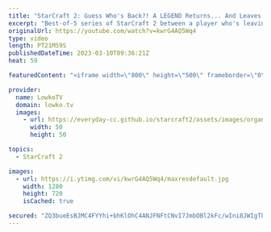 ```yaml
---
title: "StarCraft 2: Guess Who's Back?! A LEGEND Returns... And Leaves! (Best-of-5)"
excerpt: "Best-of-5 series of StarCraft 2 between a player who's leaving to start his mandatory military service, and one who just returned!  Support my work: https://patreon.com/lowkotv Lowko Merch: https://lowko.shop  My YouTube channels: LowkoTV More Lowko Lowko Clips  Twitch livestream: https://twitch.tv/lowkotv"
originalUrl: https://youtube.com/watch?v=kwrG4AQ5Wq4
type: video
length: PT21M59S
publishedDateTime: 2023-03-10T09:36:21Z
heat: 59

featuredContent: "<iframe width=\"800\" height=\"500\" frameborder=\"0\" src=\"https://www.youtube.com/embed/kwrG4AQ5Wq4\" allow=\"accelerometer; autoplay; encrypted-media; gyroscope; picture-in-picture\" allowfullscreen></iframe>"

provider:
  name: LowkoTV
  domain: lowko.tv
  images:
    - url: https://everyday-cc.github.io/starcraft2/assets/images/organizations/lowko.tv-50x50.jpg
      width: 50
      height: 50

topics:
  - StarCraft 2

images:
  - url: https://i.ytimg.com/vi/kwrG4AQ5Wq4/maxresdefault.jpg
    width: 1280
    height: 720
    isCached: true

secured: "ZQ3bueEsBJMC4FYYhi+bhKlOhC4ANJFNFtCNvI7JmbOBl2kFc/wIni8JWIgTkyAO2ssKqQz027gFIPSGuRuOyFzETLxi/A1R2WjEqpbKICfA4DvzWWECR3S1vjcsxmTFk1rAsuMPQ9OBkhIHBuxeZ+R9bzkl0GUCafl89MOQNGZUrmQAhEec3xs5OGmVActLbQnblF03rffjCber2SUjb8fCGQZDNCV2rWTskWqbIzv3XS/qRSaid7iFPHCdwAqMziC8XL8H6ADJQlsiKh5TFdgbfxLV4b9US5d6ItRQBnihctspbQFwpx7neNo0A8yILA5S5VgY2MEcVsiuL/w4p5ZKcGYgmih+Yku70TR/4rSRxayRFHajITs7yxeoyzWbS25EhfZ4JFoWLiGIm2XlfdJAS3/Q3lJupJU/AEOtCDk=;YBYTNM4FKolwU7IwG53/GA=="
---
```


